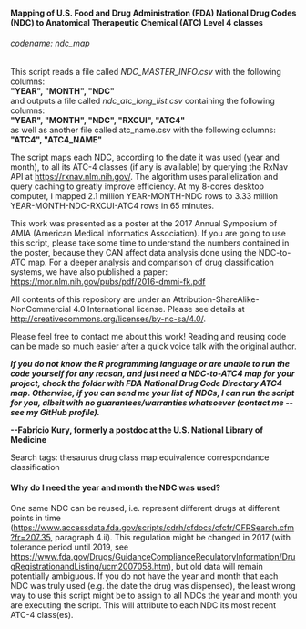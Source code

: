 #### Mapping of U.S. Food and Drug Administration (FDA) National Drug Codes (NDC) to Anatomical Therapeutic Chemical (ATC) Level 4 classes
###### codename: ndc_map
  
This script reads a file called _NDC_MASTER_INFO.csv_ with the following columns:  
**"YEAR", "MONTH", "NDC"**  
and outputs a file called _ndc_atc_long_list.csv_ containing the following columns:  
**"YEAR", "MONTH", "NDC", "RXCUI", "ATC4"**  
as well as another file called atc_name.csv with the following columns:  
**"ATC4", "ATC4_NAME"**  

The script maps each NDC, according to the date it was used (year and month), to all its ATC-4 classes (if any is available) by querying the RxNav API at https://rxnav.nlm.nih.gov/. The algorithm uses parallelization and query caching to greatly improve efficiency. At my 8-cores desktop computer, I mapped 2.1 million YEAR-MONTH-NDC rows to 3.33 million YEAR-MONTH-NDC-RXCUI-ATC4 rows in 65 minutes.  
  
This work was presented as a poster at the 2017 Annual Symposium of AMIA (American Medical Informatics Association). If you are going to use this script, please take some time to understand the numbers contained in the poster, because they CAN affect data analysis done using the NDC-to-ATC map. For a deeper analysis and comparison of drug classification systems, we have also published a paper: https://mor.nlm.nih.gov/pubs/pdf/2016-dmmi-fk.pdf  
  
All contents of this repository are under an Attribution-ShareAlike-NonCommercial 4.0 International license. Please see details at http://creativecommons.org/licenses/by-nc-sa/4.0/.  
  
Please feel free to contact me about this work! Reading and reusing code can be made so much easier after a quick voice talk with the original author.  
  
**_If you do not know the R programming language or are unable to run the code yourself for any reason, and just need a NDC-to-ATC4 map for your project, check the folder with FDA National Drug Code Directory ATC4 map. Otherwise, if you can send me your list of NDCs, I can run the script for you, albeit with no guarantees/warranties whatsoever (contact me -- see my GitHub profile)._**  

**--Fabrício Kury, formerly a postdoc at the U.S. National Library of Medicine**  
  
Search tags: thesaurus drug class map equivalence correspondance classification
  
#### Why do I need the year and month the NDC was used?  
One same NDC can be reused, i.e. represent different drugs at different points in time (https://www.accessdata.fda.gov/scripts/cdrh/cfdocs/cfcfr/CFRSearch.cfm?fr=207.35, paragraph 4.ii). This regulation might be changed in 2017 (with tolerance period until 2019, see https://www.fda.gov/Drugs/GuidanceComplianceRegulatoryInformation/DrugRegistrationandListing/ucm2007058.htm), but old data will remain potentially ambiguous. If you do not have the year and month that each NDC was truly used (e.g. the date the drug was dispensed), the least wrong way to use this script might be to assign to all NDCs the year and month you are executing the script. This will attribute to each NDC its most recent ATC-4 class(es).
